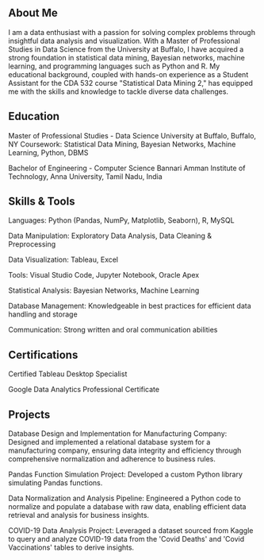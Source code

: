 
## About Me
I am a data enthusiast with a passion for solving complex problems through insightful data analysis and visualization. With a Master of Professional Studies in Data Science from the University at Buffalo, I have acquired a strong foundation in statistical data mining, Bayesian networks, machine learning, and programming languages such as Python and R. My educational background, coupled with hands-on experience as a Student Assistant for the CDA 532 course "Statistical Data Mining 2," has equipped me with the skills and knowledge to tackle diverse data challenges.

## Education
Master of Professional Studies - Data Science
University at Buffalo, Buffalo, NY
Coursework: Statistical Data Mining, Bayesian Networks, Machine Learning, Python, DBMS

Bachelor of Engineering - Computer Science
Bannari Amman Institute of Technology, Anna University, Tamil Nadu, India

## Skills & Tools
Languages: Python (Pandas, NumPy, Matplotlib, Seaborn), R, MySQL

Data Manipulation: Exploratory Data Analysis, Data Cleaning & Preprocessing

Data Visualization: Tableau, Excel

Tools: Visual Studio Code, Jupyter Notebook, Oracle Apex

Statistical Analysis: Bayesian Networks, Machine Learning

Database Management: Knowledgeable in best practices for efficient data handling and storage

Communication: Strong written and oral communication abilities

## Certifications
Certified Tableau Desktop Specialist

Google Data Analytics Professional Certificate


## Projects
Database Design and Implementation for Manufacturing Company: Designed and implemented a relational database system for a manufacturing company, ensuring data integrity and efficiency through comprehensive normalization and adherence to business rules.

Pandas Function Simulation Project: Developed a custom Python library simulating Pandas functions.

Data Normalization and Analysis Pipeline: Engineered a Python code to normalize and populate a database with raw data, enabling efficient data retrieval and analysis for business insights.

COVID-19 Data Analysis Project: Leveraged a dataset sourced from Kaggle to query and analyze COVID-19 data from the 'Covid Deaths' and 'Covid Vaccinations' tables to derive insights.
